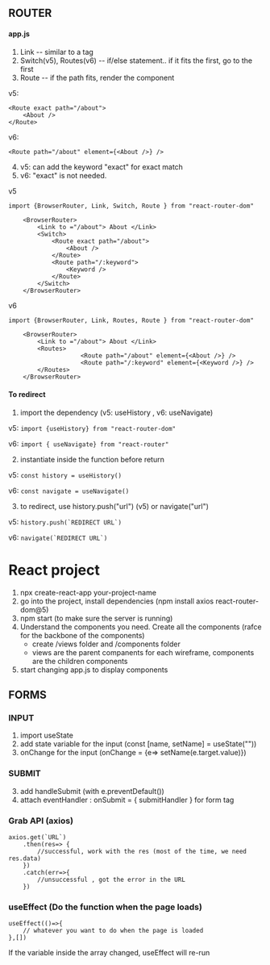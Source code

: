 ## ROUTER
#### app.js
1. Link -- similar to a tag 
2. Switch(v5), Routes(v6) -- if/else statement.. if it fits the first, go to the first
3. Route -- if the path fits, render the component

v5:
```
<Route exact path="/about">  
	<About />  
</Route>
```

v6:
```   
<Route path="/about" element={<About />} />
```

4. v5: can add the keyword "exact" for exact match
5. v6: "exact" is not needed. 


v5

```
import {BrowserRouter, Link, Switch, Route } from "react-router-dom"

	<BrowserRouter>
		<Link to ="/about"> About </Link>  
		<Switch>  
			<Route exact path="/about">  
				<About />  
			</Route> 
			<Route path="/:keyword">  
				<Keyword />  
			</Route> 
		</Switch>
	</BrowserRouter>
```

v6

```
import {BrowserRouter, Link, Routes, Route } from "react-router-dom"

	<BrowserRouter>
		<Link to ="/about"> About </Link>  
		<Routes>  
                    <Route path="/about" element={<About />} />
                    <Route path="/:keyword" element={<Keyword />} />
		</Routes>
	</BrowserRouter>
```

#### To redirect  
1. import the dependency (v5:  useHistory , v6:  useNavigate)

v5: ```import {useHistory} from "react-router-dom" ```

v6: ``` import { useNavigate} from "react-router" ```

2. instantiate inside the function before return 

v5: ``` const history = useHistory() ```

v6: ``` const navigate = useNavigate() ```

3. to redirect, use history.push("url") (v5) or navigate("url")

v5: ``` history.push(`REDIRECT URL`) ```

v6: ``` navigate(`REDIRECT URL`) ```


# React project
1. npx create-react-app your-project-name
2. go into the project, install dependencies (npm install axios react-router-dom@5)
3. npm start (to make sure the server is running)
4. Understand the components you need. Create all the components (rafce for the backbone of the components)
	- create /views folder and /components folder
	- views are the parent companents for each wireframe, components are the children components
5. start changing app.js to display components

## FORMS
### INPUT
1. import useState
2. add state variable for the input (const [name, setName] =  useState(""))
3. onChange for the input (onChange = {e=> setName(e.target.value)})

### SUBMIT
3. add handleSubmit  (with e.preventDefault())
4. attach eventHandler : onSubmit = { submitHandler } for form tag

### Grab API (axios)
```
axios.get(`URL`)
	.then(res=> {
		//successful, work with the res (most of the time, we need res.data)
	})
	.catch(err=>{
		//unsuccessful , got the error in the URL
	})
```

### useEffect (Do the function when the page loads)
```
useEffect(()=>{
	// whatever you want to do when the page is loaded
},[])
```
If the variable inside the array changed, useEffect will re-run
